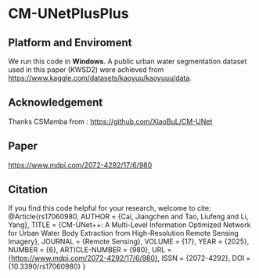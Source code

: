 # CM-UNetPlusPlus
## Platform and Enviroment
We run this code in **Windows**.
A public urban water segmentation dataset used in this paper (KWSD2) were achieved from https://www.kaggle.com/datasets/kaoyuu/kaoyuuu/data.

## Acknowledgement
Thanks CSMamba from : https://github.com/XiaoBuL/CM-UNet


## Paper
https://www.mdpi.com/2072-4292/17/6/980

## Citation
If you find this code helpful for your research, welcome to cite:
@Article{rs17060980,
AUTHOR = {Cai, Jiangchen and Tao, Liufeng and Li, Yang},
TITLE = {CM-UNet++: A Multi-Level Information Optimized Network for Urban Water Body Extraction from High-Resolution Remote Sensing Imagery},
JOURNAL = {Remote Sensing},
VOLUME = {17},
YEAR = {2025},
NUMBER = {6},
ARTICLE-NUMBER = {980},
URL = {https://www.mdpi.com/2072-4292/17/6/980},
ISSN = {2072-4292},
DOI = {10.3390/rs17060980}
}
